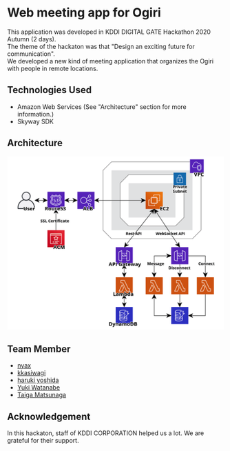 # Web meeting app for Ogiri
This application was developed in KDDI DIGITAL GATE Hackathon 2020 Autumn (2 days). <br>
The theme of the hackaton was that "Design an exciting future for communication". <br>
We developed a new kind of meeting application that organizes the Ogiri with people in remote locations. <br>

## Technologies Used
- Amazon Web Services (See "Architecture" section for more information.)
- Skyway SDK

## Architecture
![KDDI Hackathon Architecture](./KDDI-Hackathon-architecture.png)

## Team Member
- [nyax](https://github.com/213yuka)
- [kkasiwagi](https://github.com/116014)
- [haruki yoshida](https://github.com/yoshiyoshiharu)
- [Yuki Watanabe](https://github.com/wattah1002)
- [Taiga Matsunaga](https://github.com/Tiger-0512)

## Acknowledgement
In this hackaton, staff of KDDI CORPORATION helped us a lot. We are grateful for their support.
